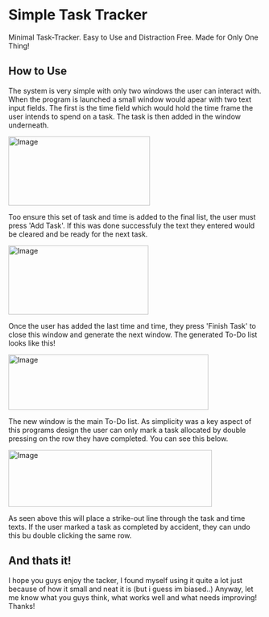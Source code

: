 # Simple Task Tracker
Minimal Task-Tracker. Easy to Use and Distraction Free. Made for Only One Thing!

## How to Use
The system is very simple with only two windows the user can interact with. When the program is launched a small window would apear with two text input fields. The first is the time field which would hold the time frame the user intends to spend on a task. The task is then added in the window underneath.

<img width="281" height="137" alt="Image" src="https://github.com/user-attachments/assets/e266e0cc-4e50-445b-9b47-433c7761f8ee" />

Too ensure this set of task and time is added to the final list, the user must press 'Add Task'. If this was done successfuly the text they entered would be cleared and be ready for the next task. 

<img width="278" height="137" alt="Image" src="https://github.com/user-attachments/assets/9db65562-7214-4517-8758-d627d7b5ca87" />

Once the user has added the last time and time, they press 'Finish Task' to close this window and generate the next window. The generated To-Do list looks like this!


<img width="397" height="110" alt="Image" src="https://github.com/user-attachments/assets/1a81d230-f0ff-4723-9140-ba1eee97f11d" />

The new window is the main To-Do list. As simplicity was a key aspect of this programs design the user can only mark a task allocated by double pressing on the row they have completed. You can see this below. 


<img width="404" height="113" alt="Image" src="https://github.com/user-attachments/assets/96a4bd25-91e9-495d-b939-9e4cef615b6a" />

As seen above this will place a strike-out line through the task and time texts. If the user marked a task as completed by accident, they can undo this bu double clicking the same row. 


## And thats it!
I hope you guys enjoy the tacker, I found myself using it quite a lot just because of how it small and neat it is (but i guess im biased..) Anyway, let me know what you guys think, what works well and what needs improving! Thanks!





